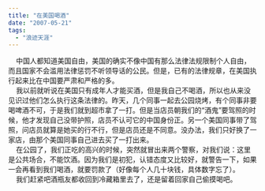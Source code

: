 ```yaml
---
title: "在美国喝酒"
date: "2007-05-21"
tags: 
  - "浪迹天涯"
---
```


    中国人都知道美国自由，美国的确实不像中国有那么法律法规限制个人自由，而且国家不会滥用法律惩罚不听领导话的公民。但是，已有的法律规章，在美国执行起来比在中国要严肃和严格的多。  
    我以前就听说在美国只有成年人才能买酒，但是我自己不喝酒，所以也从来没见识过他们怎么执行这条法律的。昨天，几个同事一起去公园烧烤，有个同事非要喝啤酒不可，于是我们就到超市拿了一打。但是当店员朝我们的“酒鬼”要驾照的时候，他才发现自己没带护照，店员不认可它的中国身份正。另一个美国同事带了驾照，问店员就算是她买的行不行，但是店员还是不同意。没办法，我们只好换了一家店，由那个美国同事自己进去买了一打出来。  
    在公园了，我们正吃的高兴的时候，突然就冒出来两个警察，对我们说：这里是公共场合，不能饮酒。因为我们是初犯，认错态度又比较好，就警告一下，如果一会再看到我们喝酒，就要罚款了（好像每个人几十块钱，具体数字忘了）。  
    我们赶紧吧酒瓶友都收回到冷藏箱里去了，还是留着回家自己偷摸喝吧。
